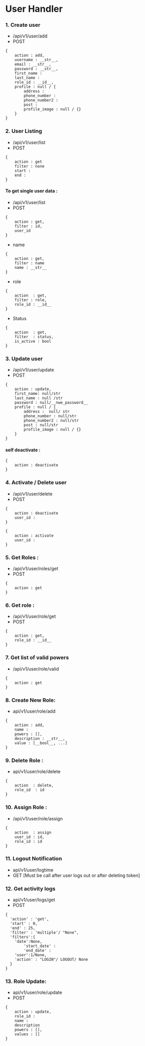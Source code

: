 # User Handler 

### 1. Create user 
- /api/v1/user/add
- POST
```
{
    action : add,
    username : __str__,
    email : __str__,
    password : __str__,
    first_name : 
    last_name :
    role_id : __id__,
    profile : null / {
        address : 
        phone_number : 
        phone_number2 :
        post :
        profile_image : null / {}
    }
}
```

### 2. User Listing 
- /api/v1/user/list
- POST
```
{
    action : get
    filter : none
    start : 
    end : 
}
```

#### To get single user data  : 
- /api/v1/user/list
- POST
```
{
    action : get,
    filter : id,
    user_id
}
```

- name 
```
{
    action : get,
    filter : name
    name : __str__
}
```

- role  
```
{
    action  : get,
    filter : role,
    role_id : __id__
}
```

- Status
```
{
    action  : get,
    filter  : status,
    is_active : bool
}
```


### 3. Update user 
- /api/v1/user/update
- POST
```
{
    action : update,
    first_name: null/str
    last_name : null /str
    password : null/__nwe_password__
    profile : null / {
        address :  null/ str
        phone_number : null/str
        phone_number2 : null/str
        post : null/str
        profile_image : null / {}
    }
}
```

#### self deactivate : 
```
{
    action : deactivate
}
```

### 4. Activate / Delete user 
- /api/v1/user/delete
- POST
```
{
    action : deactivate
    user_id : 
}
```

```
{
    action : activate
    user_id : 
}
```

### 5. Get Roles : 
- /api/v1/user/roles/get
- POST
```
{
    action : get
}
```

### 6. Get role : 
- /api/v1/user/role/get
- POST
```
{
    action : get,
    role_id : __id__
}
```

### 7. Get list of valid powers
- /api/v1/user/role/valid
```
{
    action : get
}
```

### 8. Create New Role: 
- api/v1/user/role/add
```
{
    action : add,
    name : 
    powers : [],
    description : __str__,
    value : [__bool__, ...]
}
```

### 9. Delete Role : 
- api/v1/user/role/delete
```
{
    action  : delete,
    role_id  : id
}
```

### 10. Assign Role : 
- /api/v1/user/role/assign
```
{
    action  : assign 
    user_id : id,
    role_id : id
}
```

### 11. Logout Notification 
- api/v1/user/logtime
- GET
[Must be call after user logs out or after deleting token]

### 12. Get activity logs
- api/v1/user/logs/get
- POST
```
{
  'action' : 'get',
  'start' : 0,
  'end' : 25,
  'filter' : 'multiple'/ "None",
  'filters':{
    'date':None,
        'start_date' :
        'end_date' :
    'user':1/None,
    'action' : "LOGIN"/ LOGOUT/ None
  }
}
```

### 13. Role Update:
- api/v1/user/role/update
- POST 
```
{
    action : update,
    role_id :
    name : 
    description
    powers : [],
    values : []
}
``` 